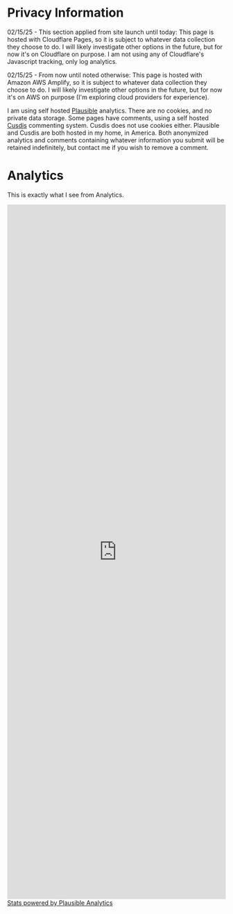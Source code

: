 <!-- BEGIN ARISE ------------------------------
Title:: "Privacy Information"

Author:: "Ben Robeson"
Description:: "Privacy details for the website."
Language:: "en"
Thumbnail:: "shield-question.svg"
Published Date:: "2025-01-24"
Modified Date:: "2025-01-28"

content_header:: "false"
rss_hide:: "false"
comments:: "true"
---- END ARISE \\ DO NOT MODIFY THIS LINE ---->

# Privacy Information

02/15/25 - This section applied from site launch until today:
This page is hosted with Cloudflare Pages, so it is subject to whatever data collection they choose to do. I will likely investigate other options in the future, but for now it's on Cloudflare on purpose. I am not using any of Cloudflare's Javascript tracking, only log analytics. 

02/15/25 - From now until noted otherwise:
This page is hosted with Amazon AWS Amplify, so it is subject to whatever data collection they choose to do. I will likely investigate other options in the future, but for now it's on AWS on purpose (I'm exploring cloud providers for experience). 

I am using self hosted <a href="https://plausible.io/self-hosted-web-analytics" rel="noopener" target="_blank">Plausible</a> analytics. There are no cookies, and no private data storage. Some pages have comments, using a self hosted <a href="https://cusdis.com/doc#/" rel="noopener" target="_blank">Cusdis</a> commenting system. Cusdis does not use cookies either. Plausible and Cusdis are both hosted in my home, in America. Both anonymized analytics and comments containing whatever information you submit will be retained indefinitely, but contact me if you wish to remove a comment. 

# Analytics

This is exactly what I see from Analytics. 
<iframe plausible-embed src="https://analytics.robeson.me/share/cyberia.robeson.com?auth=yBXnk7OMKm2SpemPo2O1_&embed=true&theme=dark&background=transparent" scrolling="no" frameborder="0" loading="lazy" style="width: 1px; min-width: 100%; height: 1600px;"></iframe>
<div class="powered"><a target="_blank" rel="noopener" href="https://plausible.io">Stats powered by Plausible Analytics</a></div>
<script async src="https://analytics.robeson.me/js/embed.host.js"></script>
